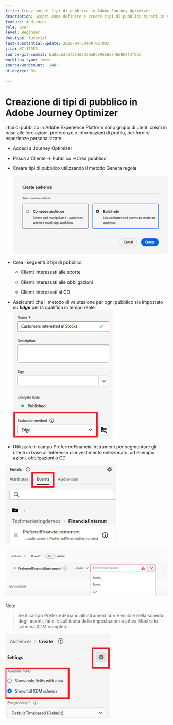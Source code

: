 ```yaml
---
title: Creazione di tipi di pubblico in Adobe Journey Optimizer
description: Scopri come definire e creare tipi di pubblico mirati in AJO per fornire ai clienti percorsi personalizzati e prendere decisioni in tempo reale
feature: Audiences
role: User
level: Beginner
doc-type: Tutorial
last-substantial-update: 2025-04-30T00:00:00Z
jira: KT-17923
source-git-commit: ba83be3caf214d2daaa8c99556d246686ff3f0cb
workflow-type: tm+mt
source-wordcount: '148'
ht-degree: 0%

---
```


# Creazione di tipi di pubblico in Adobe Journey Optimizer


I tipi di pubblico in Adobe Experience Platform sono gruppi di utenti creati in base alle loro azioni, preferenze o informazioni di profilo, per fornire esperienze personalizzate.

* Accedi a Journey Optimizer
* Passa a Cliente -> Pubblico ->Crea pubblico
* Creare tipi di pubblico utilizzando il metodo Genera regola

  ![pubblico](assets/rule-based-audience.png)

* Crea i seguenti 3 tipi di pubblico

   * Clienti interessati alle scorte

   * Clienti interessati alle obbligazioni

   * Clienti interessati al CD


* Assicurati che il metodo di valutazione per ogni pubblico sia impostato su _**Edge**_ per la qualifica in tempo reale.
  ![edge-audience](assets/audience-edge.png)

* Utilizzare il campo PreferredFinancialInstrument per segmentare gli utenti in base all&#39;interesse di investimento selezionato, ad esempio azioni, obbligazioni o CD

![evento](assets/event-attribute.png)

![StrumentoFinanziarioPreferito](assets/stock-customers.png)




>[!NOTE]
>
>>Se il campo PreferredFinancialInstrument non è visibile nella scheda degli eventi, fai clic sull’icona delle impostazioni e attiva Mostra lo schema XDM completo.



![toggle-full-xdm-schema](assets/show-custom-fields.png)


